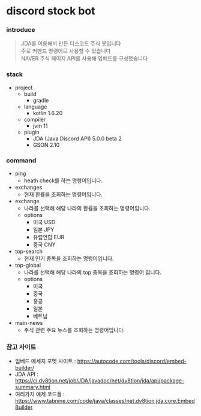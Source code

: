 # discord stock bot

### introduce
> JDA를 이용해서 만든 디스코드 주식 봇입니다<br>
> 주로 커멘드 명령어로 사용할 수 있습니다<br>
> NAVER 주식 페이지 API를 사용해 임베드를 구성했습니다

### stack
- project
  - build
    - gradle 
  - language
    - kotlin 1.6.20
  - compiler
    - jvm 11
  - plugin
    - JDA (Java Discord API) 5.0.0 beta 2
    - GSON 2.10

### command
- ping
  - heath check를 하는 명령어입니다.
- exchanges
  - 현재 환률을 조회하는 명령어입니다.
- exchange
  - 나라를 선택해 해당 나라의 환률을 조회하는 명령어입니다.
  - options
    - 미국 USD
    - 일본 JPY
    - 유럽연합 EUR
    - 중국 CNY
- top-search
  - 현재 인기 종목을 조회하는 명령어입니다.
- top-global
  - 나라를 선택해 해당 나라의 top 종목을 조회하는 명령어 입니다.
  - options
    - 미국
    - 중국
    - 홍콩
    - 일본
    - 베트남
- main-news
  - 주식 관련 주요 뉴스를 조회하는 명령어입니다.

### 참고 사이트
- 임베드 메세지 포멧 사이트 : https://autocode.com/tools/discord/embed-builder/
- JDA API : https://ci.dv8tion.net/job/JDA/javadoc/net/dv8tion/jda/api/package-summary.html
- 여러가지 예제 코드들 : https://www.tabnine.com/code/java/classes/net.dv8tion.jda.core.EmbedBuilder
